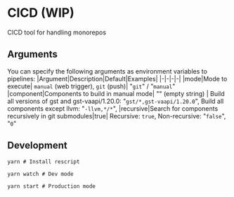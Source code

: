 # CICD (WIP)
CICD tool for handling monorepos

## Arguments
You can specify the following arguments as environment variables to pipelines:
|Argument|Description|Default|Examples|
|-|-|-|-|
|mode|Mode to execute| `manual` (web trigger), `git` (push)| "`git`" / "`manual`"
|component|Components to build in manual mode| "" (empty string) | Build all versions of gst and gst-vaapi/1.20.0: "`gst/*,gst-vaapi/1.20.0`", Build all components except llvm: "`-llvm,*/*`",
|recursive|Search for components recursively in git submodules|true| Recursive: `true`, Non-recursive: "`false`", "`0`"

## Development
```
yarn # Install rescript

yarn watch # Dev mode

yarn start # Production mode
```